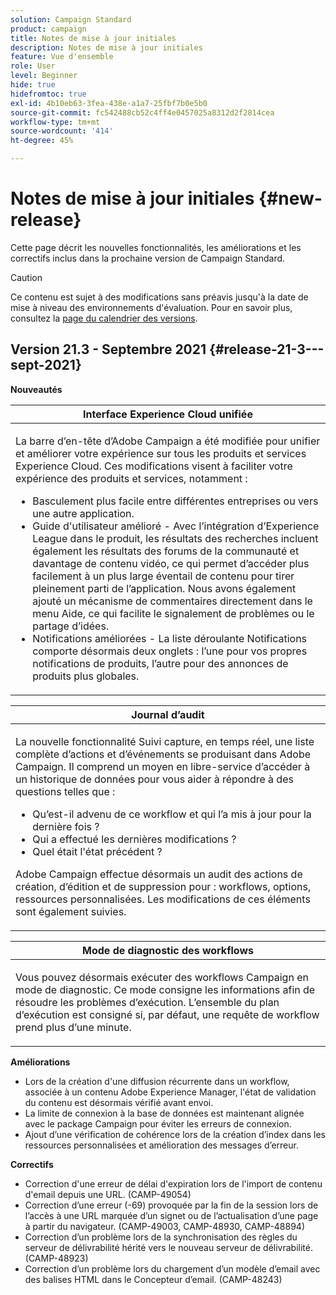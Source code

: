 ```yaml
---
solution: Campaign Standard
product: campaign
title: Notes de mise à jour initiales
description: Notes de mise à jour initiales
feature: Vue d'ensemble
role: User
level: Beginner
hide: true
hidefromtoc: true
exl-id: 4b10eb63-3fea-438e-a1a7-25fbf7b0e5b0
source-git-commit: fc542488cb52c4ff4e0457025a8312d2f2814cea
workflow-type: tm+mt
source-wordcount: '414'
ht-degree: 45%

---
```


# Notes de mise à jour initiales {#new-release}

Cette page décrit les nouvelles fonctionnalités, les améliorations et les correctifs inclus dans la prochaine version de Campaign Standard.

>[!CAUTION]
>
> Ce contenu est sujet à des modifications sans préavis jusqu&#39;à la date de mise à niveau des environnements d&#39;évaluation. Pour en savoir plus, consultez la [page du calendrier des versions](../../rn/using/release-planning.md).


## Version 21.3 - Septembre 2021  {#release-21-3---sept-2021}


**Nouveautés**


<table> 
<thead> 
<tr> 
<th> <strong>Interface Experience Cloud unifiée</strong><br /> </th> 
</tr> 
</thead> 
<tbody> 
<tr> 
<td>
<p>La barre d’en-tête d’Adobe Campaign a été modifiée pour unifier et améliorer votre expérience sur tous les produits et services Experience Cloud. Ces modifications visent à faciliter votre expérience des produits et services, notamment :</p>
<ul>
<li>Basculement plus facile entre différentes entreprises ou vers une autre application.</li>
<li>Guide d'utilisateur amélioré - Avec l’intégration d’Experience League dans le produit, les résultats des recherches incluent également les résultats des forums de la communauté et davantage de contenu vidéo, ce qui permet d’accéder plus facilement à un plus large éventail de contenu pour tirer pleinement parti de l’application. Nous avons également ajouté un mécanisme de commentaires directement dans le menu Aide, ce qui facilite le signalement de problèmes ou le partage d’idées.</li>
<li>Notifications améliorées - La liste déroulante Notifications comporte désormais deux onglets : l’une pour vos propres notifications de produits, l’autre pour des annonces de produits plus globales.</li>
</ul>
<!--<p>For more information refer to the <a href="../../start/using/interface-description.md#top-bar">detailed documentation</a>.
</p>-->
</td> 
</tr> 
</tbody> 
</table>

<table> 
<thead> 
<tr> 
<th> <strong>Journal d’audit</strong><br /> </th> 
</tr> 
</thead> 
<tbody> 
<tr> 
<td>
<p>La nouvelle fonctionnalité Suivi capture, en temps réel, une liste complète d’actions et d’événements se produisant dans Adobe Campaign. Il comprend un moyen en libre-service d’accéder à un historique de données pour vous aider à répondre à des questions telles que :</p>
<ul>
<li>Qu’est-il advenu de ce workflow et qui l’a mis à jour pour la dernière fois ?</li>
<li>Qui a effectué les dernières modifications ?</li>
<li>Quel était l'état précédent ?</li>
</ul>
<p>Adobe Campaign effectue désormais un audit des actions de création, d’édition et de suppression pour : workflows, options, ressources personnalisées. Les modifications de ces éléments sont également suivies.</p>
<!--<p>For more information refer to the <a href="../../administration/using/audit.md">detailed documentation</a>.
</p>-->
</td> 
</tr> 
</tbody> 
</table>


<table> 
<thead> 
<tr> 
<th> <strong>Mode de diagnostic des workflows</strong><br /> </th> 
</tr> 
</thead> 
<tbody> 
<tr> 
<td>
<p>Vous pouvez désormais exécuter des workflows Campaign en mode de diagnostic. Ce mode consigne les informations afin de résoudre les problèmes d’exécution. L’ensemble du plan d’exécution est consigné si, par défaut, une requête de workflow prend plus d’une minute.</p>
<!--<p>For more information refer to the <a href="../../administration/using/audit.md">detailed documentation</a>.
</p>-->
</td> 
</tr> 
</tbody> 
</table>

**Améliorations**

* Lors de la création d&#39;une diffusion récurrente dans un workflow, associée à un contenu Adobe Experience Manager, l&#39;état de validation du contenu est désormais vérifié avant envoi.
* La limite de connexion à la base de données est maintenant alignée avec le package Campaign pour éviter les erreurs de connexion.
* Ajout d’une vérification de cohérence lors de la création d’index dans les ressources personnalisées et amélioration des messages d’erreur.

**Correctifs**

* Correction d&#39;une erreur de délai d&#39;expiration lors de l&#39;import de contenu d&#39;email depuis une URL. (CAMP-49054)
* Correction d’une erreur (-69) provoquée par la fin de la session lors de l’accès à une URL marquée d’un signet ou de l’actualisation d’une page à partir du navigateur. (CAMP-49003, CAMP-48930, CAMP-48894)
* Correction d’un problème lors de la synchronisation des règles du serveur de délivrabilité hérité vers le nouveau serveur de délivrabilité. (CAMP-48923)
* Correction d’un problème lors du chargement d’un modèle d’email avec des balises HTML dans le Concepteur d’email. (CAMP-48243)
